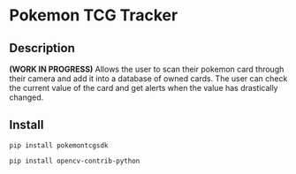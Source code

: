 # Pokemon TCG Tracker

## Description

**(WORK IN PROGRESS)** Allows the user to scan their pokemon card through their camera and add it into a database of owned cards.
The user can check the current value of the card and get alerts when the value has drastically changed.

## Install

```
pip install pokemontcgsdk
```
```
pip install opencv-contrib-python
```